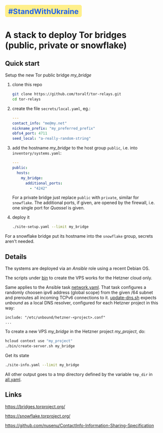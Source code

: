[![StandWithUkraine](https://raw.githubusercontent.com/vshymanskyy/StandWithUkraine/main/badges/StandWithUkraine.svg)](https://github.com/vshymanskyy/StandWithUkraine/blob/main/docs/README.md)

# A stack to deploy Tor bridges (public, private or snowflake)

## Quick start

Setup the new Tor public bridge _my_bridge_

1. clone this repo

   ```bash
   git clone https://github.com/toralf/tor-relays.git
   cd tor-relays
   ```

1. create the file `secrets/local.yaml`, eg.:

   ```yaml
   ---
   contact_info: "me@my.net"
   nickname_prefix: "my_preferred_prefix"
   obfs4_port: 4711
   seed_local: "a-really-random-string"
   ```

1. add the hostname _my_bridge_ to the host group `public`, i.e. into `inventory/systems.yaml`:

   ```yaml
   ---
   public:
     hosts:
       my_bridge:
         additional_ports:
           - "4242"
   ```

   For a private bridge just replace `public` with `private`, similar for `snowflake`.
   The additional ports, if given, are opened by the firewall, i.e. one single port for _Quassel_ is given.

1. deploy it

   ```bash
   ./site-setup.yaml --limit my_bridge
   ```

For a snowflake bridge put its hostname into the `snowflake` group, secrets aren't needed.

## Details

The systems are deployed via an _Ansible_ role using a recent Debian OS.

The scripts under [bin](./bin) to create the VPS works for the Hetzner cloud only.

Same applies to the Ansible task [network.yaml](./playbooks/roles/setup/tasks/network.yaml).
That task configures a randomly choosen ipv6 address (global scope)
from the given /64 subnet and preroutes all incoming TCPv6 connections to it.
[update-dns.sh](./bin/update-dns.sh) expects _unbound_ as a local DNS resolver,
configured for each Hetzner project in this way:

```config
include: "/etc/unbound/hetzner-<project>.conf"
...
```

To create a new VPS _my_bridge_ in the Hetzner project _my_project_, do:

```bash
hcloud context use "my_project"
./bin/create-server.sh my_bridge
```

Get its state

```bash
./site-info.yaml --limit my_bridge
```

All other output goes to a tmp directory defined by the variable `tmp_dir` in [all.yaml](./inventory/group_vars/all.yaml).

## Links

https://bridges.torproject.org/

https://snowflake.torproject.org/

https://github.com/nusenu/ContactInfo-Information-Sharing-Specification
